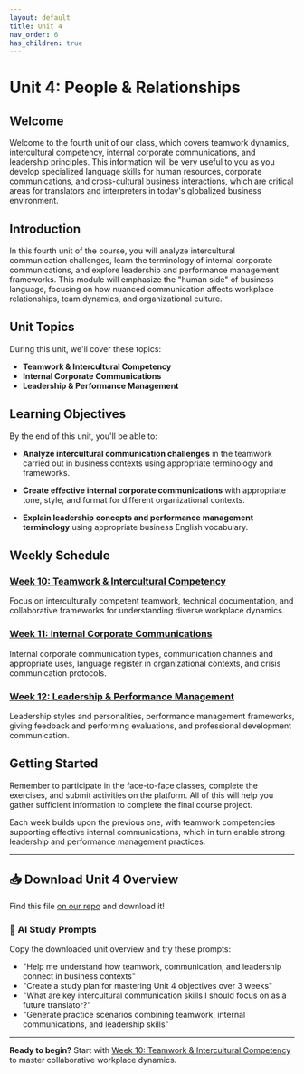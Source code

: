 ```yaml
---
layout: default
title: Unit 4
nav_order: 6
has_children: true
---
```


# Unit 4: People & Relationships

## Welcome

Welcome to the fourth unit of our class, which covers teamwork dynamics, intercultural competency, internal corporate communications, and leadership principles. This information will be very useful to you as you develop specialized language skills for human resources, corporate communications, and cross-cultural business interactions, which are critical areas for translators and interpreters in today's globalized business environment.

## Introduction

In this fourth unit of the course, you will analyze intercultural communication challenges, learn the terminology of internal corporate communications, and explore leadership and performance management frameworks. This module will emphasize the "human side" of business language, focusing on how nuanced communication affects workplace relationships, team dynamics, and organizational culture.

## Unit Topics

During this unit, we'll cover these topics:

- **Teamwork & Intercultural Competency**
- **Internal Corporate Communications**
- **Leadership & Performance Management**

## Learning Objectives

By the end of this unit, you'll be able to:

- **Analyze intercultural communication challenges** in the teamwork carried out in business contexts using appropriate terminology and frameworks.

- **Create effective internal corporate communications** with appropriate tone, style, and format for different organizational contexts.

- **Explain leadership concepts and performance management terminology** using appropriate business English vocabulary.

## Weekly Schedule

### [Week 10: Teamwork & Intercultural Competency](week10/week10-overview.md)
Focus on interculturally competent teamwork, technical documentation, and collaborative frameworks for understanding diverse workplace dynamics.

### [Week 11: Internal Corporate Communications](week11/week11-overview.md)  
Internal corporate communication types, communication channels and appropriate uses, language register in organizational contexts, and crisis communication protocols.

### [Week 12: Leadership & Performance Management](week12/week12-overview.md)
Leadership styles and personalities, performance management frameworks, giving feedback and performing evaluations, and professional development communication.

## Getting Started

Remember to participate in the face-to-face classes, complete the exercises, and submit activities on the platform. All of this will help you gather sufficient information to complete the final course project.

Each week builds upon the previous one, with teamwork competencies supporting effective internal communications, which in turn enable strong leadership and performance management practices.

---

## 📥 Download Unit 4 Overview
Find this file [on our repo](https://github.com/alainamb/uic_tr35-business-english-II/blob/main/unit4/unit4-overview.md) and download it!

### 🤖 AI Study Prompts
Copy the downloaded unit overview and try these prompts:
- "Help me understand how teamwork, communication, and leadership connect in business contexts"
- "Create a study plan for mastering Unit 4 objectives over 3 weeks"  
- "What are key intercultural communication skills I should focus on as a future translator?"
- "Generate practice scenarios combining teamwork, internal communications, and leadership skills"

---

**Ready to begin?** Start with [Week 10: Teamwork & Intercultural Competency](week10/week10-overview.md) to master collaborative workplace dynamics.
